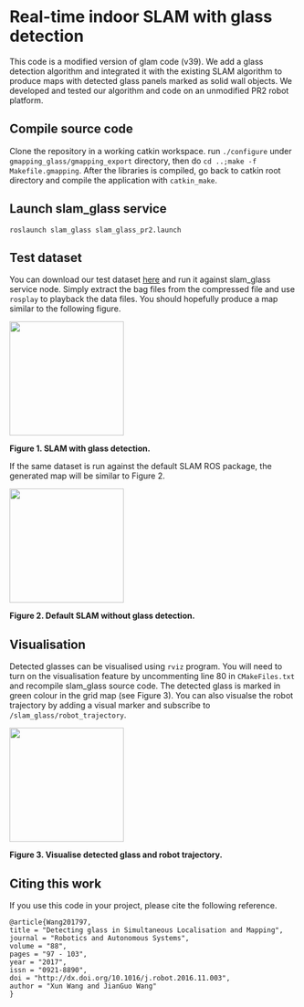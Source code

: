 # Real-time indoor SLAM with glass detection
This code is a modified version of glam code (v39).
We add a glass detection algorithm and integrated it with the existing SLAM algorithm to produce maps with detected glass panels marked as solid wall objects. We developed and tested our algorithm and code on an unmodified PR2 robot platform.

## Compile source code
Clone the repository in a working catkin workspace.
run ```./configure``` under ```gmapping_glass/gmapping_export``` directory, then do ```cd ..;make -f Makefile.gmapping```.
After the libraries is compiled, go back to catkin root directory and compile the application with ```catkin_make```.

## Launch slam_glass service
```
roslaunch slam_glass slam_glass_pr2.launch
```

## Test dataset
You can download our test dataset [here](https://drive.google.com/open?id=1hb-OgI7ufrEHHgHtiSz6EZ7LgohXNc4o) and run it against slam_glass service node. Simply extract the bag files from the compressed file and use ```rosplay``` to playback the data files. You should hopefully produce a map similar to the following figure.

<img src="https://cloud.githubusercontent.com/assets/6646691/10475396/f3016798-728e-11e5-9904-7eca19055e98.png" width="200">

**Figure 1. SLAM with glass detection.**

If the same dataset is run against the default SLAM ROS package, the generated map will be similar to Figure 2.

<img src="https://cloud.githubusercontent.com/assets/6646691/10475464/a62dc208-728f-11e5-902d-4d0dd8d1c263.png" width="200">

**Figure 2. Default SLAM without glass detection.**

## Visualisation
Detected glasses can be visualised using ```rviz``` program. You will need to turn on the visualisation feature by uncommenting line 80 in ```CMakeFiles.txt``` and recompile slam_glass source code. The detected glass is marked in green colour in the grid map (see Figure 3). You can also visualse the robot trajectory by adding a visual marker and subscribe to ```/slam_glass/robot_trajectory```.

<img src="https://cloud.githubusercontent.com/assets/6646691/14004879/b2d76b52-f1b1-11e5-9ea7-a1b7ed77d694.png" width="200">

**Figure 3. Visualise detected glass and robot trajectory.**

## Citing this work
If you use this code in your project, please cite the following reference.
```
@article{Wang201797,
title = "Detecting glass in Simultaneous Localisation and Mapping",
journal = "Robotics and Autonomous Systems",
volume = "88",
pages = "97 - 103",
year = "2017",
issn = "0921-8890",
doi = "http://dx.doi.org/10.1016/j.robot.2016.11.003",
author = "Xun Wang and JianGuo Wang"
}
```
